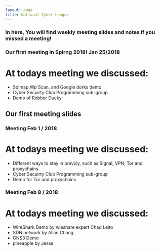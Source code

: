 ```yaml
---
layout: page
title: National Cyber League
---
```


### In here, You will find weekly meeting slides and notes if you missed a meeting!

### Our first meeting in Spirng 2018! Jan 25/2018

# At todays meeting we discussed:

* Sqlmap,Wp Scan, and Google dorks demo
* Cyber Secuirty Club Programming sub-group
* Demo of Robber Ducky 

## Our first meeting slides

<script async class="speakerdeck-embed" data-id="5d1388ae1ee14ed39db1c0c374f6ad55" data-ratio="1.77777777777778" src="//speakerdeck.com/assets/embed.js"></script>

### Meeting Feb 1 / 2018

# At todays meeting we discussed:

* Different ways to stay in pravicy, such as Signal, VPN, Tor and proxychains 
* Cyber Secuirty Club Programming sub-group
* Demo for Tor and proxychains

<script async class="speakerdeck-embed" data-id="72027a371aa547e29564353e11c1e6b4" data-ratio="1.77777777777778" src="//speakerdeck.com/assets/embed.js"></script>

### Meeting Feb 8 / 2018

# At todays meeting we discussed:

* WireShark Demo by wieshare expert Chad Leito
* SDN network by Allan Chang
* GNS3 Demo
* pineapple by Jesse

<script async class="speakerdeck-embed" data-id="e41ba43af03a4cfe87a7781e5409bf4d" data-ratio="1.77777777777778" src="//speakerdeck.com/assets/embed.js"></script>
<script async class="speakerdeck-embed" data-id="fac23585f70a439c92fc5bf0b7dc3d84" data-ratio="1.77777777777778" src="//speakerdeck.com/assets/embed.js"></script>


